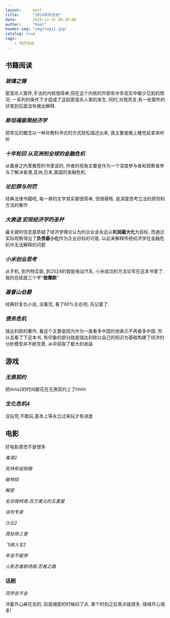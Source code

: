 ```yaml
---
layout:     post
title:      "2024年终总结"
date:       2024-12-31 20:20:00
author:     "Keal"
header-img: "img/tag11.jpg"
catalog: true
tags:
    - 年终总结
---
```


## 书籍阅读

### *玻璃之锤*

密室杀人案件,手法的内核很简单,但在这个内核的外部有许多现实中极少见到的情况. 一系列的条件下才促成了这起密室杀人案的发生. 同时,对我而言,有一些案件的伏笔到后面没有做出解释.

### *斯坦福极简经济学*

把常见的概念以一种非教科书式的方式轻松描述出来, 我主要是晚上睡觉前拿来听听

### *十年轮回 从亚洲到全球的金融危机*

从置身之内里推荐的书里读的, 作者的视角主要是作为一个深度参与者和观察者参与了解决香港,亚洲,日本,美国的金融危机. 

### *论犯罪与刑罚*

经典法律书籍吧, 每一章的文字其实都很简单, 但很硬核. 是深度思考立法的原则和方法的著作

### *大衰退 宏观经济学的圣杯*

最关键的信息是质疑了经济学理论认为的企业会永远以**利润最大化**为目标, 而通过实际观察得出了**负债最小化**作为企业目标的可能. 以此来解释传统经济学在金融危机中无法解释的问题

### *小米创业思考*

从手机, 到外物互联, 到2024的智能电动汽车, 小米成功的方法论写在这本书里了. 我的总结就三个字"**做爆款**"

### *基督山伯爵*

经典的复仇小说, 没看完, 看了60%左右吧, 先记着了.

### *债务危机*

瑞达利欧的著作, 看这个主要是因为作为一直看多中国的他表示不再看多中国. 所以去看了下这本书, 有印象的部分就是瑞达利欧以自己的知识为基础构建了经济的分析模型并不断完善, 从中获取了极大的收益

## 游戏

### *无畏契约*

把dota2的时间都花在无畏契约上了hhhh

### *生化危机4*

没玩完,不敢玩,基本上等永立过来玩才有进度

## 电影

好电影感觉不是很多

*毒液2* 

*死侍和金刚狼* 

*破地狱* 

*解密*

*名侦探柯南:百万美元的五菱星* 

*谈判专家* 

*沙丘2* 

*周处除三害* 

*飞驰人生2* 

*年会不能停*

*火影忍者剧场版:忍者之路*

### 话剧

*同学会不会*

冲着开心麻花去的, 前面铺垫的时候闷了点, 某个时刻之后笑点就很多, 情绪开心很多!
